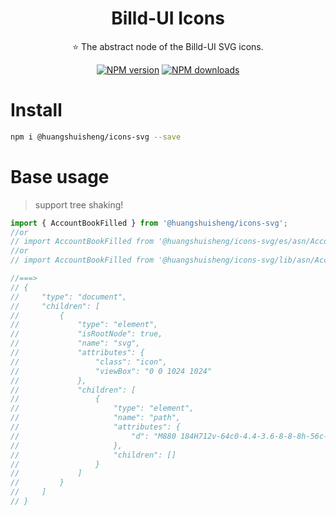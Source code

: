 <h1 align="center">Billd-UI Icons</h1>

<p align="center">⭐ The abstract node of the Billd-UI SVG icons.</p>

<div align="center">

[![NPM version](https://img.shields.io/npm/v/@huangshuisheng/icons-svg.svg)](https://npmjs.org/package/@huangshuisheng/icons-svg)
[![NPM downloads](https://img.shields.io/npm/dw/@huangshuisheng/icons-svg.svg)](https://npmjs.org/package/@huangshuisheng/icons-svg)

</div>

# Install

```bash
npm i @huangshuisheng/icons-svg --save
```

# Base usage

> support tree shaking!

```js
import { AccountBookFilled } from '@huangshuisheng/icons-svg';
//or
// import AccountBookFilled from '@huangshuisheng/icons-svg/es/asn/AccountBookFilled';
//or
// import AccountBookFilled from '@huangshuisheng/icons-svg/lib/asn/AccountBookFilled';

//===>
// {
//     "type": "document",
//     "children": [
//         {
//             "type": "element",
//             "isRootNode": true,
//             "name": "svg",
//             "attributes": {
//                 "class": "icon",
//                 "viewBox": "0 0 1024 1024"
//             },
//             "children": [
//                 {
//                     "type": "element",
//                     "name": "path",
//                     "attributes": {
//                         "d": "M880 184H712v-64c0-4.4-3.6-8-8-8h-56c-4.4 0-8 3.6-8 8v64H384v-64c0-4.4-3.6-8-8-8h-56c-4.4 0-8 3.6-8 8v64H144c-17.7 0-32 14.3-32 32v664c0 17.7 14.3 32 32 32h736c17.7 0 32-14.3 32-32V216c0-17.7-14.3-32-32-32zM648.3 426.8l-87.7 161.1h45.7c5.5 0 10 4.5 10 10v21.3c0 5.5-4.5 10-10 10h-63.4v29.7h63.4c5.5 0 10 4.5 10 10v21.3c0 5.5-4.5 10-10 10h-63.4V752c0 5.5-4.5 10-10 10h-41.3c-5.5 0-10-4.5-10-10v-51.8h-63.1c-5.5 0-10-4.5-10-10v-21.3c0-5.5 4.5-10 10-10h63.1v-29.7h-63.1c-5.5 0-10-4.5-10-10v-21.3c0-5.5 4.5-10 10-10h45.2l-88-161.1c-2.6-4.8-.9-10.9 4-13.6 1.5-.8 3.1-1.2 4.8-1.2h46c3.8 0 7.2 2.1 8.9 5.5l72.9 144.3 73.2-144.3a10 10 0 0 1 8.9-5.5h45c5.5 0 10 4.5 10 10 .1 1.7-.3 3.3-1.1 4.8z"
//                     },
//                     "children": []
//                 }
//             ]
//         }
//     ]
// }
```
